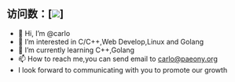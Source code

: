 ## 访问数：[![](https://visitor-badge.glitch.me/badge?page_id=riofutab)] 

- 👋 Hi, I’m @carlo
- 👀 I’m interested in C/C++,Web Develop,Linux and Golang
- 🌱 I’m currently learning C++,Golang
- 📫 How to reach me,you can send email to carlo@paeony.org
- I look forward to communicating with you to promote our growth
<!---
riofutab/riofutab is a ✨ special ✨ repository because its `README.md` (this file) appears on your GitHub profile.
You can click the Preview link to take a look at your changes.
--->
